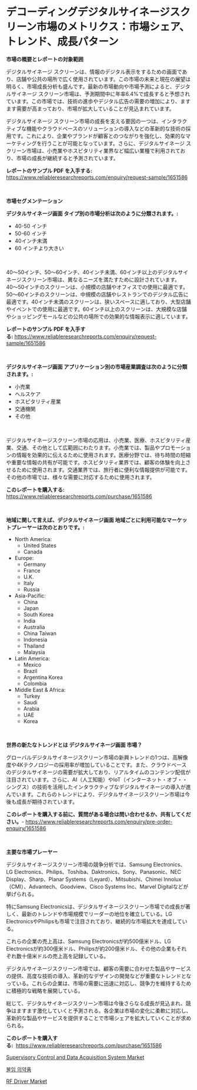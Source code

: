 <p><h1>デコーディングデジタルサイネージスクリーン市場のメトリクス：市場シェア、トレンド、成長パターン</h1></p><p><strong>市場の概要とレポートの対象範囲</strong></p>
<p><p>デジタルサイネージ スクリーンは、情報のデジタル表示をするための画面であり、店舗や公共の場所で広く使用されています。この市場の未来と現在の展望は明るく、市場成長分析も盛んです。最新の市場動向や市場予測によると、デジタルサイネージ スクリーン市場は、予測期間中に年率6.4%で成長すると予想されています。この市場では、技術の進歩やデジタル広告の需要の増加により、ますます需要が高まっており、市場が拡大していることが見込まれています。</p><p>デジタルサイネージ スクリーン市場の成長を支える要因の一つは、インタラクティブな機能やクラウドベースのソリューションの導入などの革新的な技術の採用です。これにより、企業やブランドが顧客とのつながりを強化し、効果的なマーケティングを行うことが可能となっています。さらに、デジタルサイネージ スクリーン市場は、小売業やホスピタリティ業界など幅広い業種で利用されており、市場の成長が継続すると予測されています。</p></p>
<p><strong>レポートのサンプル PDF を入手する:</strong> <a href="https://www.reliableresearchreports.com/enquiry/request-sample/1651586">https://www.reliableresearchreports.com/enquiry/request-sample/1651586</a></p>
<p>&nbsp;</p>
<p><strong>市場セグメンテーション</strong></p>
<p><strong>デジタルサイネージ画面 タイプ別の市場分析は次のように分類されます。:</strong></p>
<p><ul><li>40-50 インチ</li><li>50-60 インチ</li><li>40インチ未満</li><li>60 インチより大きい</li></ul></p>
<p>&nbsp;</p>
<p><p>40〜50インチ、50〜60インチ、40インチ未満、60インチ以上のデジタルサイネージスクリーン市場は、異なるニーズを満たすために設計されています。40〜50インチのスクリーンは、小規模の店舗やオフィスでの使用に最適です。50〜60インチのスクリーンは、中規模の店舗やレストランでのデジタル広告に最適です。40インチ未満のスクリーンは、狭いスペースに適しており、大型店舗やイベントでの使用に最適です。60インチ以上のスクリーンは、大規模な店舗やショッピングモールなどの公共の場所での効果的な情報表示に適しています。</p></p>
<p><strong>レポートのサンプル PDF を入手する:</strong>&nbsp;<a href="https://www.reliableresearchreports.com/enquiry/request-sample/1651586">https://www.reliableresearchreports.com/enquiry/request-sample/1651586</a></p>
<p>&nbsp;</p>
<p><strong> デジタルサイネージ画面 アプリケーション別の市場産業調査は次のように分類されます。:</strong></p>
<p><ul><li>小売業</li><li>ヘルスケア</li><li>ホスピタリティ産業</li><li>交通機関</li><li>その他</li></ul></p>
<p>&nbsp;</p>
<p><p>デジタルサイネージスクリーン市場の応用は、小売業、医療、ホスピタリティ産業、交通、その他として広範囲にわたります。小売業では、製品やプロモーションの情報を効果的に伝えるために使用されます。医療分野では、待ち時間の短縮や重要な情報の共有が可能です。ホスピタリティ業界では、顧客の体験を向上させるために使用されます。交通業界では、旅行者に便利な情報提供が可能です。その他の市場では、様々な需要に対応するために使用されます。</p></p>
<p><strong>このレポートを購入する:</strong>&nbsp; <a href="https://www.reliableresearchreports.com/purchase/1651586">https://www.reliableresearchreports.com/purchase/1651586</a></p>
<p>&nbsp;</p>
<p><strong>地域に関して言えば、デジタルサイネージ画面 地域ごとに利用可能なマーケットプレーヤーは次のとおりです。:</strong></p>
<p><ul>
    <li>
        North America:
        <ul>
            <li>United States</li>
            <li>Canada</li>
        </ul>
    </li>
    <li>
        Europe:
        <ul>
            <li>Germany</li>
            <li>France</li>
            <li>U.K.</li>
            <li>Italy</li>
            <li>Russia</li>
        </ul>
    </li>
    <li>
        Asia-Pacific:
        <ul>
            <li>China</li>
            <li>Japan</li>
            <li>South Korea</li>
            <li>India</li>
            <li>Australia</li>
            <li>China Taiwan</li>
            <li>Indonesia</li>
            <li>Thailand</li>
            <li>Malaysia</li>
        </ul>
    </li>
    <li>
        Latin America:
        <ul>
            <li>Mexico</li>
            <li>Brazil</li>
            <li>Argentina Korea</li>
            <li>Colombia</li>
        </ul>
    </li>
    <li>
        Middle East & Africa:
        <ul>
            <li>Turkey</li>
            <li>Saudi</li>
            <li>Arabia</li>
            <li>UAE</li>
            <li>Korea</li>
        </ul>
    </li>
    </ul></p>
<p>&nbsp;</p>
<p><strong>世界の新たなトレンドとは デジタルサイネージ画面 市場？</strong></p>
<p><p>グローバルデジタルサイネージスクリーン市場の新興トレンドの1つは、高解像度や4Kテクノロジーの採用率が増加していることです。また、クラウドベースのデジタルサイネージの需要が拡大しており、リアルタイムのコンテンツ配信が注目されています。さらに、AI（人工知能）やIoT（インターネット・オブ・・シングス）の技術を活用したインタラクティブなデジタルサイネージの導入が進んでいます。これらのトレンドにより、デジタルサイネージスクリーン市場は今後も成長が期待されています。</p></p>
<p><strong>このレポートを購入する前に、質問がある場合は問い合わせるか、共有してください。</strong>- <a href="https://www.reliableresearchreports.com/enquiry/pre-order-enquiry/1651586">https://www.reliableresearchreports.com/enquiry/pre-order-enquiry/1651586</a></p>
<p>&nbsp;</p>
<p><strong>主要な市場プレーヤー</strong></p>
<p><p>デジタルサイネージスクリーン市場の競争分析では、Samsung Electronics、LG Electronics、Philips、Toshiba、Daktronics、Sony、Panasonic、NEC Display、Sharp、Planar Systems（Leyard）、Mitsubishi、Chimei Innolux（CMI）、Advantech、Goodview、Cisco Systems Inc、Marvel Digitalなどが挙げられる。</p><p>特にSamsung Electronicsは、デジタルサイネージスクリーン市場での成長が著しく、最新のトレンドや市場規模でリーダーの地位を確立している。LG ElectronicsやPhilipsも市場で注目されており、継続的な市場拡大を達成している。</p><p>これらの企業の売上高は、Samsung Electronicsが約500億米ドル、LG Electronicsが約300億米ドル、Philipsが約200億米ドル、その他の企業もそれぞれ数十億米ドルの売上高を記録している。</p><p>デジタルサイネージスクリーン市場では、顧客の需要に合わせた製品やサービスの提供、高度な技術の導入、革新的なデザインの開発などが重要なトレンドとなっている。これらの企業は、市場の需要に迅速に対応し、競争力を維持するために積極的な戦略を展開している。</p><p>総じて、デジタルサイネージスクリーン市場は今後さらなる成長が見込まれ、競争はますます激化していくと予測される。各企業は市場の変化に柔軟に対応し、革新的な製品やサービスを提供することで市場シェアを拡大していくことが求められる。</p></p>
<p><strong>このレポートを購入する:</strong>&nbsp;&nbsp;<a href="https://www.reliableresearchreports.com/purchase/1651586">https://www.reliableresearchreports.com/purchase/1651586</a></p>
<p><p><a href="https://github.com/lubmix/Market-Research-Report-List-2/blob/main/supervisory-control-and-data-acquisition-system-market.md">Supervisory Control and Data Acquisition System Market</a></p><p><a href="https://github.com/rsg307664904/Market-Research-Report-List-1/blob/main/89050909683.md">불임 의약품</a></p><p><a href="https://github.com/joannagoyvaerts/Market-Research-Report-List-2/blob/main/rf-driver-market.md">RF Driver Market</a></p></p>